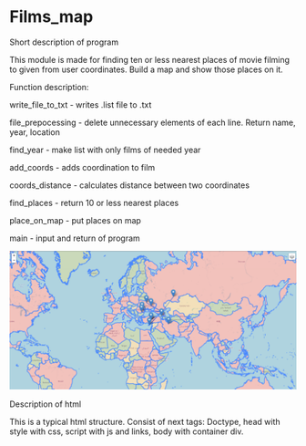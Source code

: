 # Films_map
Short description of program

This module is made for finding ten or less nearest places of movie filming to given from user coordinates. Build a map and show those places on it.

Function description:

write_file_to_txt - writes .list file to .txt

file_prepocessing - delete unnecessary elements of each line. Return name, year, location

find_year - make list with only films of needed year

add_coords - adds coordination to film

coords_distance - calculates distance between two coordinates

find_places - return 10 or less nearest places

place_on_map - put places on map

main - input and return of program

![](Screenshot_map.png)

Description of html

This is a typical html structure. Consist of next tags: Doctype, head with style with css, script with js and links, body with container div.